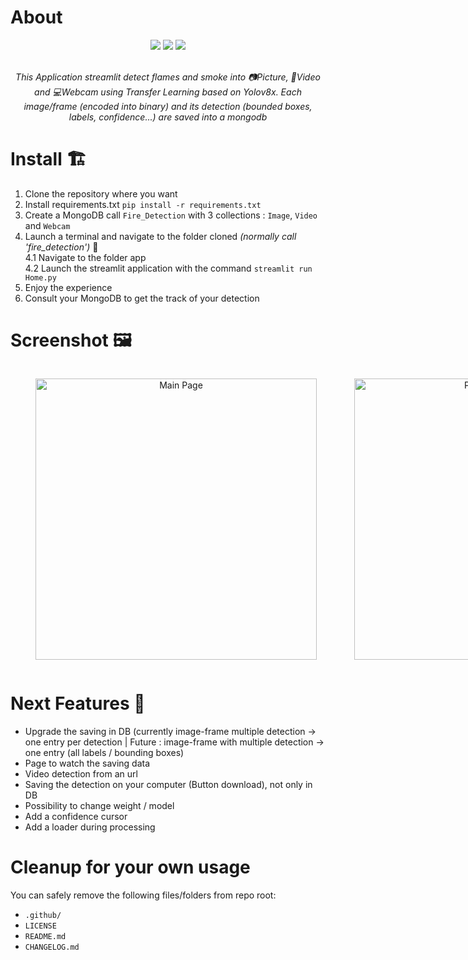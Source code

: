 # About
<div align="center">
  <img src="https://img.shields.io/badge/python-3.10-blue.svg" />
  <img src="https://static.streamlit.io/badges/streamlit_badge_black_white.svg" />
  <img src="https://img.shields.io/badge/MongoDB-4EA94B?style=for-the-badge&logo=mongodb&logoColor=white" />
  
  </br>
  </br> 
  <p><i>This Application streamlit detect flames and smoke into 📷Picture, 🎥Video and 💻Webcam using Transfer Learning based on Yolov8x.
        Each image/frame (encoded into binary) and its detection (bounded boxes, labels, confidence...) are saved into a mongodb
  </i></p>
</div> 

# Install 🏗
1. Clone the repository where you want 
2. Install requirements.txt ``pip install -r requirements.txt``
3. Create a MongoDB call ``Fire_Detection`` with 3 collections : ``Image``, ``Video`` and ``Webcam``
4. Launch a terminal and navigate to the folder cloned *(normally call 'fire_detection')* 🫠  
  4.1 Navigate to the folder app  
  4.2 Launch the streamlit application with the command ``streamlit run Home.py``
5. Enjoy the experience
6. Consult your MongoDB to get the track of your detection

# Screenshot 🖼
<div style="display: flex;" align="center">
  <figure style="margin-right: 20px;">
    <img width="450" alt="Main Page" src="https://github.com/CharleyDL/fire_detection/assets/21961841/0169773f-3468-4c96-805b-3430909a63b4">
  </figure>
  
  <figure>
    <img width="450" alt="Picture Detection" src="https://github.com/CharleyDL/fire_detection/assets/21961841/0992918f-4749-48bf-9e79-9043cc1f6cb3">
  </figure>
  
  <figure>
    <img width="450" alt="Picture Detection" src="https://github.com/CharleyDL/fire_detection/assets/21961841/ad44b85f-51d6-4fe9-aa0e-7b197e5b1335">
  </figure>
  
  <figure>
    <img width="450" alt="Picture Detection" src="https://github.com/CharleyDL/fire_detection/assets/21961841/dca6d4c8-4198-4ee7-8e01-9f120f2dcde9">
  </figure>
</div>

# Next Features 🔮
- Upgrade the saving in DB (currently image-frame multiple detection -> one entry per detection | Future : image-frame with multiple detection -> one entry (all labels / bounding boxes)
- Page to watch the saving data
- Video detection from an url 
- Saving the detection on your computer (Button download), not only in DB
- Possibility to change weight / model
- Add a confidence cursor
- Add a loader during processing



# Cleanup for your own usage

You can safely remove the following files/folders from repo root:
- `.github/`
- `LICENSE`
- `README.md`
- `CHANGELOG.md`
